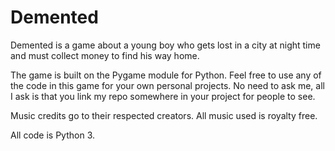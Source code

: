 # Demented
Demented is a game about a young boy who gets lost in a city at night time and must collect money to find his way home. 

The game is built on the Pygame module for Python. Feel free to use any of the code in this game for your own personal projects. No need to ask me, all I ask is that you link my repo somewhere in your project for people to see.

Music credits go to their respected creators. All music used is royalty free.

All code is Python 3.
